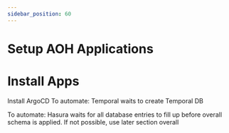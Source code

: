 ```yaml
---
sidebar_position: 60
---
```


# Setup AOH Applications

# Install Apps

Install ArgoCD
To automate: Temporal waits to create Temporal DB

To automate: Hasura waits for all database entries to fill up before overall schema is applied. If not possible, use later section overall


